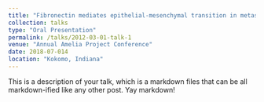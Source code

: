 ```yaml
---
title: "Fibronectin mediates epithelial-mesenchymal transition in metastatic breast cancer"
collection: talks
type: "Oral Presentation"
permalink: /talks/2012-03-01-talk-1
venue: "Annual Amelia Project Conference"
date: 2018-07-014
location: "Kokomo, Indiana"
---
```


This is a description of your talk, which is a markdown files that can be all markdown-ified like any other post. Yay markdown!
